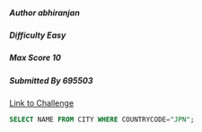 ##### Author abhiranjan
##### Difficulty Easy
##### Max Score 10
##### Submitted By 695503

[Link to Challenge](https://www.hackerrank.com/challenges/japanese-cities-name/)


```sql
SELECT NAME FROM CITY WHERE COUNTRYCODE="JPN";
```
